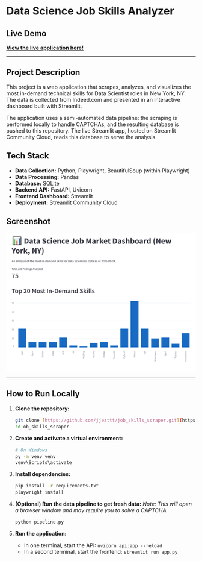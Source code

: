# Data Science Job Skills Analyzer

## Live Demo

**[View the live application here!](https://job-skills-scraper.streamlit.app/)**

---

## Project Description

This project is a web application that scrapes, analyzes, and visualizes the most in-demand technical skills for Data Scientist roles in New York, NY. The data is collected from Indeed.com and presented in an interactive dashboard built with Streamlit.

The application uses a semi-automated data pipeline: the scraping is performed locally to handle CAPTCHAs, and the resulting database is pushed to this repository. The live Streamlit app, hosted on Streamlit Community Cloud, reads this database to serve the analysis.

## Tech Stack

* **Data Collection:** Python, Playwright, BeautifulSoup (within Playwright)
* **Data Processing:** Pandas
* **Database:** SQLite
* **Backend API:** FastAPI, Uvicorn
* **Frontend Dashboard:** Streamlit
* **Deployment:** Streamlit Community Cloud

## Screenshot

![App Screenshot](screenshot.png)

---

## How to Run Locally

1.  **Clone the repository:**
    ```bash
    git clone [https://github.com/jjezttt/job_skills_scraper.git](https://github.com/jjezttt/job_skills_scraper.git)
    cd ob_skills_scraper
    ```

2.  **Create and activate a virtual environment:**
    ```bash
    # On Windows
    py -m venv venv
    venv\Scripts\activate
    ```

3.  **Install dependencies:**
    ```bash
    pip install -r requirements.txt
    playwright install
    ```

4.  **(Optional) Run the data pipeline to get fresh data:**
    *Note: This will open a browser window and may require you to solve a CAPTCHA.*
    ```bash
    python pipeline.py
    ```

5.  **Run the application:**
    * In one terminal, start the API: `uvicorn api:app --reload`
    * In a second terminal, start the frontend: `streamlit run app.py`